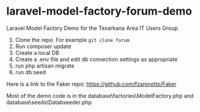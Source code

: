 # laravel-model-factory-forum-demo
Laravel Model Factory Demo for the Texarkana Area IT Users Group

1. Clone the repo. For example `git clone forum`
2. Run composer update
3. Create a local DB
4. Create a .env file and edit db connection settings as appropriate
5. run php artisan migrate
6. run db:seed

Here is a link to the Faker repo: https://github.com/fzaninotto/Faker

Most of the demo code is in the database\factories\ModelFactory.php and database\seeds\Databseeder.php
